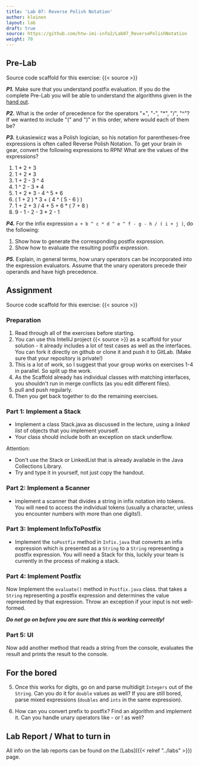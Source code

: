 ```yaml
---
title: 'Lab 07: Reverse Polish Notation'
author: kleinen
layout: lab
draft: true
source: https://github.com/htw-imi-info2/Lab07_ReversePolishNotation
weight: 70
---
```


## Pre-Lab

Source code scaffold for this exercise: {{< source >}}

***P1.*** Make sure that you understand postfix evaluation. If you do the complete Pre-Lab you will be able to understand the algorithms given in the [hand out](../lab-07-handout).

***P2.*** What is the order of precedence for the operators "+", "-", "\*", "/", "^"? If we wanted to include "(" and ")" in this order, where would each of them be?

***P3.*** &#321;ukasiewicz was a Polish logician, so his notation for parentheses-free expressions is often called Reverse Polish Notation. To get your brain in gear, convert the following expressions to RPN! What are the values of the expressions?

1. 1 * 2 + 3
2. 1 + 2 * 3
3. 1 + 2 - 3 ^ 4
4. 1 ^ 2 - 3 * 4
5. 1 + 2 * 3 - 4 ^ 5 + 6
6. ( 1 + 2 ) * 3 + ( 4 ^ ( 5 - 6 ) )
7. 1 + 2 + 3 / 4 + 5 + 6 * ( 7 + 8 )
8. 9 - 1 - 2 - 3 * 2 - 1
  

***P4.*** For the infix expression `a + b ^ c * d ^ e ^ f - g - h / ( i + j )`, do the following:

1. Show how to generate the corresponding postfix expression.
2. Show how to evaluate the resulting postfix expression.

***P5.*** Explain, in general terms, how unary operators can be incorporated into the expression evaluators. Assume that the unary operators precede their operands and have high precedence.

## Assignment

Source code scaffold for this exercise: {{< source >}}

### Preparation
1. Read through all of the exercises before starting.
2. You can use this IntelliJ project {{< source >}} as a scaffold for your solution - it already includes a lot of test cases as well as the interfaces. You can fork it directly on github or clone it and push it to GitLab. (Make sure that
your repository is private!)
3. This is a lot of work, so I suggest that your group works on exercises 1-4 in parallel. So split up the work.
5. As the Scaffold already has individual classes with matching interfaces, you shouldn't run in merge conflicts
(as you edit different files).
6. pull and push regularly.
7. Then you get back together to do the remaining exercises.

### Part 1: Implement a Stack
  - Implement a class Stack.java as discussed in the lecture, using a *linked list* of objects that you implement yourself.
  - Your class should include both an exception on stack underflow.

  Attention:
  - Don't use the Stack or LinkedList that is already available in the Java Collections Library.
  - Try and type it in yourself, not just copy the handout.

### Part 2: Implement a Scanner
  - implement a scanner that divides a string in infix notation into tokens.
  You will need to access the individual tokens (usually a character, unless you encounter numbers with more than one digits!).

### Part 3: Implement InfixToPostfix
  - Implement the `toPostfix` method in ```Infix.java``` 
that converts an infix expression which is presented as a `String` to a `String` representing a postfix expression.
  You will need a Stack for this, luckily your team is currently in the process of making a stack.


### Part 4: Implement Postfix
Now Implement the `evaluate()` method in `Postfix.java` class.
that takes a `String`  representing a postfix expression and determines the value represented by that expression. 
Throw an exception if your input is not well-formed.

***Do not go on before you are sure that this is working correctly!***


### Part 5: UI
Now add another method that reads a string from the console, evaluates the result and prints the result to the console.

## For the bored
  5. Once this works for digits, go on and parse multidigit ```Integers``` out of the ```String```. Can you do it for ```double```  values as well? If you are still bored, parse mixed expressions (```doubles```  and ```ints```  in the same expression).

  6. How can you convert prefix to postfix? Find an algorithm and implement it. Can you handle unary operators like - or ! as well?

## Lab Report / What to turn in
All info on the lab reports can be found on the [Labs]({{< relref "../labs" >}}) page.
